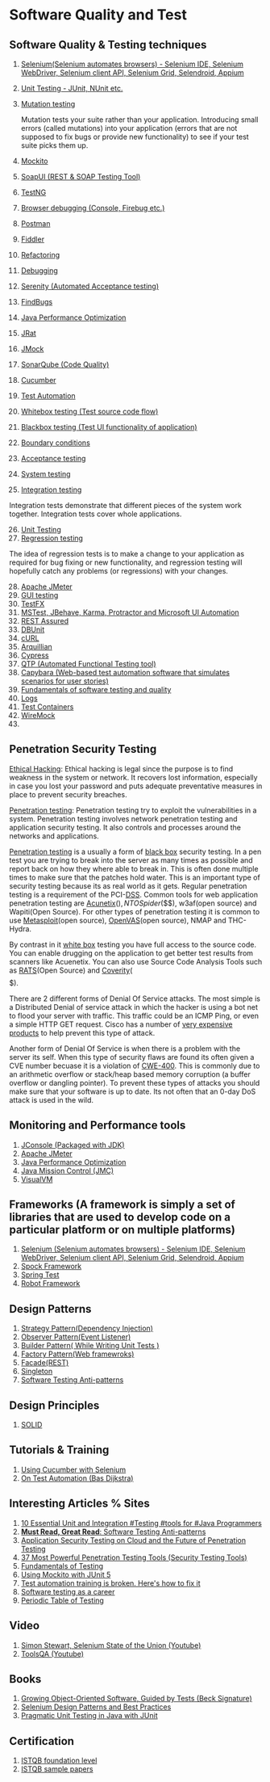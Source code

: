 # Software Quality and Test



## Software Quality & Testing techniques
1. [Selenium(Selenium automates browsers) - Selenium IDE, Selenium WebDriver, Selenium client API, Selenium Grid, Selendroid, Appium](http://www.seleniumhq.org/)
2. [Unit Testing - JUnit, NUnit etc.](https://en.wikipedia.org/wiki/Unit_testing)
3. [Mutation testing](https://en.wikipedia.org/wiki/Mutation_testing)

   Mutation tests your suite rather than your application. Introducing small errors (called mutations) into your application (errors that are not supposed to fix bugs or provide new functionality) to see if your test suite picks them up.
   
4. [Mockito](http://site.mockito.org/)
5. [SoapUI (REST & SOAP Testing Tool)](https://www.soapui.org/)
6. [TestNG](http://testng.org/doc/)
7. [Browser debugging (Console, Firebug etc.)]()
8. [Postman](https://www.getpostman.com/)
9. [Fiddler](https://www.telerik.com/fiddler)
10. [Refactoring](https://en.wikipedia.org/wiki/Code_refactoring)
11. [Debugging](https://simpleprogrammer.com/2011/06/17/the-debugger-mindset/)
12. [Serenity (Automated Acceptance testing)](http://www.thucydides.info/#/)
13. [FindBugs](http://findbugs.sourceforge.net/)
14. [Java Performance Optimization](https://dzone.com/refcardz/java-performance-optimization)
15. [JRat](http://jrat.sourceforge.net/)
16. [JMock](http://www.jmock.org/)
17. [SonarQube (Code Quality)](https://www.sonarqube.org/)
18. [Cucumber](https://cucumber.io/)
19. [Test Automation](https://simpleprogrammer.com/getting-up-to-bat-series/)
20. [Whitebox testing (Test source code flow)](https://en.wikipedia.org/wiki/White-box_testing)
21. [Blackbox testing (Test UI functionality of application)](https://en.wikipedia.org/wiki/Black-box_testing)
22. [Boundary conditions](https://en.wikipedia.org/wiki/Boundary_testing)
23. [Acceptance testing](http://softwaretestingfundamentals.com/acceptance-testing/)
24. [System testing](http://softwaretestingfundamentals.com/system-testing/)
25. [Integration testing](https://en.wikipedia.org/wiki/Integration_testing)

   Integration tests demonstrate that different pieces of the system work together. Integration tests cover whole applications.

26. [Unit Testing](https://en.wikipedia.org/wiki/Unit_testing)
27. [Regression testing](https://en.wikipedia.org/wiki/Regression_testing)

   The idea of regression tests is to make a change to your application as required for bug fixing or new functionality, and regression testing will hopefully catch any problems (or regressions) with your changes.

28. [Apache JMeter](http://jmeter.apache.org/)
29. [GUI testing](https://www.qfs.de/en/qf-test/java-testing.html)
30. [TestFX](https://github.com/TestFX/TestFX/wiki)
31. [MSTest, JBehave, Karma, Protractor and Microsoft UI Automation]()
32. [REST Assured](http://rest-assured.io/)
33. [DBUnit](http://dbunit.sourceforge.net/)
34. [cURL](https://curl.haxx.se/)
35. [Arquillian](http://arquillian.org/)
36. [Cypress](https://www.cypress.io/)
37. [QTP (Automated Functional Testing tool)](https://www.guru99.com/quick-test-professional-qtp-tutorial-1.html)
38. [Capybara (Web-based test automation software that simulates scenarios for user stories)](https://github.com/teamcapybara/capybara)
39. [Fundamentals of software testing and quality](https://www.google.com/search?q=fundamentals+of+software+testing+and+quality&ie=utf-8&oe=utf-8&client=firefox-b-ab)
40. [Logs](https://12factor.net/logs)
41. [Test Containers](http://www.java-allandsundry.com/2018/05/testcontainers-and-spring-boot.html)
41. [WireMock](https://www.petrikainulainen.net/programming/testing/wiremock-tutorial-request-matching-part-one/?utm_source=twitter&utm_medium=social&utm_campaign=new-blog-post)
42. []()



## Penetration Security Testing

   [Ethical Hacking](https://www.tutorialspoint.com/ethical_hacking/ethical_hacking_overview.htm): Ethical hacking is legal since the purpose is to find weakness in the system or network. It recovers lost information, especially in case you lost your password and puts adequate preventative measures in place to prevent security breaches.

   [Penetration testing](http://www.softwaretestinghelp.com/penetration-testing-guide/): Penetration testing try to exploit the vulnerabilities in a system. Penetration testing involves network penetration testing and application security testing. It also controls and processes around the networks and applications.
   
   [Penetration testing](http://en.wikipedia.org/wiki/Penetration_test) is a usually a form of [black box](http://en.wikipedia.org/wiki/Black-box_testing) security testing. In a pen test you are trying to break into the server as many times as possible and report back on how they where able to break in. This is often done multiple times to make sure that the patches hold water. This is an important type of security testing because its as real world as it gets. Regular penetration testing is a requirement of the PCI-[DSS](http://en.wikipedia.org/wiki/Payment_Card_Industry_Data_Security_Standard). Common tools for web application penetration testing are [Acunetix](http://www.acunetix.com/)($), NTOSpider($$$), w3af(open source) and Wapiti(Open Source). For other types of penetration testing it is common to use [Metasploit](http://www.metasploit.com/)(open source), [OpenVAS](http://www.openvas.org/)(open source), NMAP and THC-Hydra.

   By contrast in it [white box](http://en.wikipedia.org/wiki/White-box_testing) testing you have full access to the source code. You can enable drugging on the application to get better test results from scanners like Acuenetix. You can also use Source Code Analysis Tools such as [RATS](http://www.fortify.com/security-resources/rats.jsp)(Open Source) and [Coverity](http://www.coverity.com/)($$$$$).
   
   There are 2 different forms of Denial Of Service attacks. The most simple is a Distributed Denial of service attack in which the hacker is using a bot net to flood your server with traffic. This traffic could be an ICMP Ping, or even a simple HTTP GET request. Cisco has a number of [very expensive products](http://www.cisco.com/en/US/tech/tk59/technologies_white_paper09186a0080174a5b.shtml) to help prevent this type of attack.

   Another form of Denial Of Service is when there is a problem with the server its self. When this type of security flaws are found its often given a CVE number becuase it is a violation of [CWE-400](http://cwe.mitre.org/data/definitions/400.html). This is commonly due to an arithmetic overflow or stack/heap based memory corruption (a buffer overflow or dangling pointer). To prevent these types of attacks you should make sure that your software is up to date. Its not often that an 0-day DoS attack is used in the wild.
   



## Monitoring and Performance tools
1. [JConsole (Packaged with JDK)](https://docs.oracle.com/javase/7/docs/technotes/guides/management/jconsole.html)
2. [Apache JMeter](http://jmeter.apache.org/)
3. [Java Performance Optimization](https://dzone.com/refcardz/java-performance-optimization)
4. [Java Mission Control (JMC)](http://www.oracle.com/technetwork/java/javaseproducts/mission-control/java-mission-control-1998576.html)
5. [VisualVM](http://visualvm.java.net/)



## Frameworks (A framework is simply a set of libraries that are used to develop code on a particular platform or on multiple platforms)
1. [Selenium (Selenium automates browsers) - Selenium IDE, Selenium WebDriver, Selenium client API, Selenium Grid, Selendroid, Appium](http://www.seleniumhq.org/)
2. [Spock Framework](http://spockframework.org/)
3. [Spring Test](https://docs.spring.io/spring/docs/current/spring-framework-reference/testing.html)
4. [Robot Framework](http://robotframework.org/)



## Design Patterns
1. [Strategy Pattern(Dependency Injection)](https://dzone.com/articles/java-the-strategy-pattern)
2. [Observer Pattern(Event Listener)](https://dzone.com/articles/the-observer-pattern-using-modern-java)
3. [Builder Pattern( While Writing Unit Tests )](https://stackoverflow.com/questions/5007355/builder-pattern-in-effective-java)
4. [Factory Pattern(Web framewroks)](https://dzone.com/articles/java-the-factory-pattern)
5. [Facade(REST)](https://dzone.com/articles/design-patterns-uncovered-1)
6. [Singleton](https://stackoverflow.com/questions/70689/what-is-an-efficient-way-to-implement-a-singleton-pattern-in-java)
7. [Software Testing Anti-patterns](http://blog.codepipes.com/testing/software-testing-antipatterns.html)



## Design Principles
1. [SOLID](https://dzone.com/search?page=1)



## Tutorials & Training
1. [Using Cucumber with Selenium](https://www.guru99.com/using-cucumber-selenium.html)
2. [On Test Automation (Bas Dijkstra)](https://www.ontestautomation.com/training/)



## Interesting Articles % Sites
1. [10 Essential Unit and Integration #Testing #tools for #Java Programmers](http://javarevisited.blogspot.ie/2018/01/10-unit-testing-and-integration-tools-for-java-programmers.html)
2. [**Must Read, Great Read**: Software Testing Anti-patterns](http://blog.codepipes.com/testing/software-testing-antipatterns.html#anti-pattern-1---having-unit-tests-without-integration-tests)
3. [Application Security Testing on Cloud and the Future of Penetration Testing](https://securityintelligence.com/application-security-testing-on-cloud-and-the-future-of-penetration-testing/)
4. [37 Most Powerful Penetration Testing Tools (Security Testing Tools)](http://www.softwaretestinghelp.com/penetration-testing-tools/)
5. [Fundamentals of Testing](https://drive.google.com/file/d/1FU-qwuNnUyuhh_ABqqeXPcwAYVgn1D2X/view)
6. [Using Mockito with JUnit 5](https://igorski.co/java/junit/mockito-with-junit5/)
7. [Test automation training is broken. Here's how to fix it](https://techbeacon.com/test-automation-training-broken-heres-how-fix-it?utm_source=newsletter&utm_medium=email&utm_campaign=tbnewsletter135)
8. [Software testing as a career](https://www.guru99.com/software-testing-career-complete-guide.html)
9. [Periodic Table of Testing](https://www.thebigtesttheory.com/?m=1)



## Video
1. [Simon Stewart, Selenium State of the Union  (Youtube)](https://www.youtube.com/watch?v=5o6Rb8W9_Do&feature=youtu.be&t=28m39s)
2. [ToolsQA (Youtube)](https://www.youtube.com/channel/UCSVljVzYbFphBtHvJgwMLsg/videos)



## Books
1. [Growing Object-Oriented Software, Guided by Tests (Beck Signature)](https://www.amazon.co.uk/dp/0321503627/ref=as_li_qf_asin_il_tl?slotNum=3&ie=UTF8&linkCode=g12&linkId=58eb6083d58d6083419861c746c38e5c&imprToken=mOhjztiRSLnz68HXLBjBVA&creativeASIN=0321503627&tag=sandordargo-21&creative=9325)
2. [Selenium Design Patterns and Best Practices](https://www.amazon.com/Selenium-Design-Patterns-Best-Practices/dp/1783982705)
3. [Pragmatic Unit Testing in Java with JUnit](ftp://ftp.borg.moe/yarr/Gentoomen%20Library/Programming/Pragmatic%20Programmers/Pragmatic%20Unit%20Testing%20in%20Java%20with%20JUnit.pdf)



## Certification
1. [ISTQB foundation level](https://www.istqb.org/certification-path-root/foundation-level/foundation-level-in-a-nutshell.html)
2. [ISTQB sample papers](https://drive.google.com/file/d/0B4_lHtwH2YI0d05mTVVYVl9XM1E/view)



